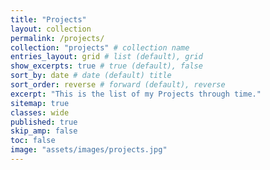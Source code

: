 ```yaml
---
title: "Projects"
layout: collection
permalink: /projects/
collection: "projects" # collection name
entries_layout: grid # list (default), grid
show_excerpts: true # true (default), false
sort_by: date # date (default) title
sort_order: reverse # forward (default), reverse
excerpt: "This is the list of my Projects through time."
sitemap: true
classes: wide
published: true
skip_amp: false
toc: false
image: "assets/images/projects.jpg"
---
```

